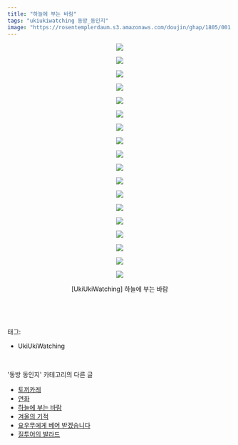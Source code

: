 ```yaml
---
title: "하늘에 부는 바람"
tags: "ukiukiwatching 동방_동인지"
image: "https://rosentemplerdaum.s3.amazonaws.com/doujin/ghap/1805/001.jpg"
---
```

<div class="article">
<p style="text-align: center; clear: none; float: none;"><img src="{{ site.imgserver10 }}/ghap/1805/001.jpg"/></p>
<p style="text-align: center; clear: none; float: none;"><img src="{{ site.imgserver10 }}/ghap/1805/002.jpg"/></p>
<p style="text-align: center; clear: none; float: none;"><img src="{{ site.imgserver10 }}/ghap/1805/003.jpg"/></p>
<p style="text-align: center; clear: none; float: none;"><img src="{{ site.imgserver10 }}/ghap/1805/004.jpg"/></p>
<p style="text-align: center; clear: none; float: none;"><img src="{{ site.imgserver10 }}/ghap/1805/005.jpg"/></p>
<p style="text-align: center; clear: none; float: none;"><img src="{{ site.imgserver10 }}/ghap/1805/006.jpg"/></p>
<p style="text-align: center; clear: none; float: none;"><img src="{{ site.imgserver10 }}/ghap/1805/007.jpg"/></p>
<p style="text-align: center; clear: none; float: none;"><img src="{{ site.imgserver10 }}/ghap/1805/008.jpg"/></p>
<p style="text-align: center; clear: none; float: none;"><img src="{{ site.imgserver10 }}/ghap/1805/009.jpg"/></p>
<p style="text-align: center; clear: none; float: none;"><img src="{{ site.imgserver10 }}/ghap/1805/010.jpg"/></p>
<p style="text-align: center; clear: none; float: none;"><img src="{{ site.imgserver10 }}/ghap/1805/011.jpg"/></p>
<p style="text-align: center; clear: none; float: none;"><img src="{{ site.imgserver10 }}/ghap/1805/012.jpg"/></p>
<p style="text-align: center; clear: none; float: none;"><img src="{{ site.imgserver10 }}/ghap/1805/013.jpg"/></p>
<p style="text-align: center; clear: none; float: none;"><img src="{{ site.imgserver10 }}/ghap/1805/014.jpg"/></p>
<p style="text-align: center; clear: none; float: none;"><img src="{{ site.imgserver10 }}/ghap/1805/015.jpg"/></p>
<p style="text-align: center; clear: none; float: none;"><img src="{{ site.imgserver10 }}/ghap/1805/016.jpg"/></p>
<p style="text-align: center; clear: none; float: none;"><img src="{{ site.imgserver10 }}/ghap/1805/017.jpg"/></p>
<p style="text-align: center; clear: none; float: none;"><img src="{{ site.imgserver10 }}/ghap/1805/018.jpg"/></p>
<p style="text-align: center; clear: none; float: none;">[UkiUkiWatching] 하늘에 부는 바람</p>
<p><br/></p>
</div><br/>
<div class="tagTrail">
<p>태그: </p>
<ul>
<li>UkiUkiWatching</li>
</ul>
</div><br/>
<div class="another">
<p>'동방 동인지' 카테고리의 다른 글</p>
<ul>
<li><a href="/ghap_1807">토끼카레</a></li>
<li><a href="/ghap_1806">연화</a></li>
<li><a href="/ghap_1805">하늘에 부는 바람</a></li>
<li><a href="/ghap_1804">겨울의 기적</a></li>
<li><a href="/ghap_1803">요우무에게 베어 받겠습니다</a></li>
<li><a href="/ghap_1802">질투어의 발라드</a></li>
</ul>
</div><br/>
<div class="cb_module cb_fluid">
<div class="cb_wrt cb_profile">
</div><!-- commentList close -->
</div><br/>
